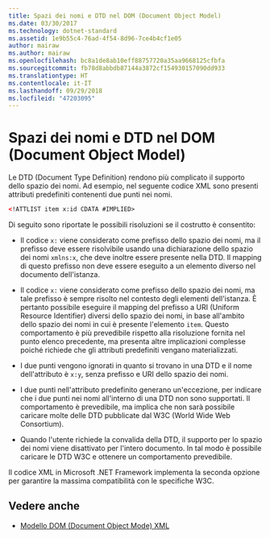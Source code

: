 ```yaml
---
title: Spazi dei nomi e DTD nel DOM (Document Object Model)
ms.date: 03/30/2017
ms.technology: dotnet-standard
ms.assetid: 1e9b55c4-76ad-4f54-8d96-7ce4b4cf1e05
author: mairaw
ms.author: mairaw
ms.openlocfilehash: bc8a1de8ab10eff88757720a35aa9668125cfbfa
ms.sourcegitcommit: fb78d8abbdb87144a3872cf154930157090dd933
ms.translationtype: HT
ms.contentlocale: it-IT
ms.lasthandoff: 09/29/2018
ms.locfileid: "47203095"
---
```

# <a name="namespaces-and-dtds-in-the-dom"></a>Spazi dei nomi e DTD nel DOM (Document Object Model)
Le DTD (Document Type Definition) rendono più complicato il supporto dello spazio dei nomi. Ad esempio, nel seguente codice XML sono presenti attributi predefiniti contenenti due punti nei nomi.  
  
```xml  
<!ATTLIST item x:id CDATA #IMPLIED>  
```  
  
 Di seguito sono riportate le possibili risoluzioni se il costrutto è consentito:  
  
-   Il codice `x:` viene considerato come prefisso dello spazio dei nomi, ma il prefisso deve essere risolvibile usando una dichiarazione dello spazio dei nomi `xmlns:x`, che deve inoltre essere presente nella DTD. Il mapping di questo prefisso non deve essere eseguito a un elemento diverso nel documento dell'istanza.  
  
-   Il codice `x:` viene considerato come prefisso dello spazio dei nomi, ma tale prefisso è sempre risolto nel contesto degli elementi dell'istanza. È pertanto possibile eseguire il mapping del prefisso a URI (Uniform Resource Identifier) diversi dello spazio dei nomi, in base all'ambito dello spazio dei nomi in cui è presente l'elemento `item`. Questo comportamento è più prevedibile rispetto alla risoluzione fornita nel punto elenco precedente, ma presenta altre implicazioni complesse poiché richiede che gli attributi predefiniti vengano materializzati.  
  
-   I due punti vengono ignorati in quanto si trovano in una DTD e il nome dell'attributo è `x:y`, senza prefisso e URI dello spazio dei nomi.  
  
-   I due punti nell'attributo predefinito generano un'eccezione, per indicare che i due punti nei nomi all'interno di una DTD non sono supportati. Il comportamento è prevedibile, ma implica che non sarà possibile caricare molte delle DTD pubblicate dal W3C (World Wide Web Consortium).  
  
-   Quando l'utente richiede la convalida della DTD, il supporto per lo spazio dei nomi viene disattivato per l'intero documento. In tal modo è possibile caricare le DTD W3C e ottenere un comportamento prevedibile.  
  
 Il codice XML in Microsoft .NET Framework implementa la seconda opzione per garantire la massima compatibilità con le specifiche W3C.  
  
## <a name="see-also"></a>Vedere anche

- [Modello DOM (Document Object Mode) XML](../../../../docs/standard/data/xml/xml-document-object-model-dom.md)
